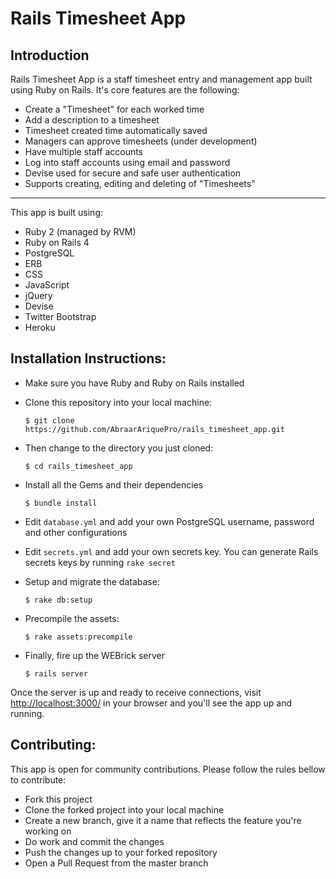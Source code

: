 # Rails Timesheet App

## Introduction

Rails Timesheet App is a staff timesheet entry and management app built using Ruby on Rails. It's core features are the following:

  - Create a "Timesheet" for each worked time
  - Add a description to a timesheet
  - Timesheet created time automatically saved
  - Managers can approve timesheets (under development)
  - Have multiple staff accounts
  - Log into staff accounts using email and password
  - Devise used for secure and safe user authentication
  - Supports creating, editing and deleting of "Timesheets"

---

This app is built using:

  - Ruby 2 (managed by RVM)
  - Ruby on Rails 4
  - PostgreSQL
  - ERB
  - CSS
  - JavaScript
  - jQuery
  - Devise
  - Twitter Bootstrap
  - Heroku

## Installation Instructions:

  - Make sure you have Ruby and Ruby on Rails installed
  - Clone this repository into your local machine:

    ```
    $ git clone https://github.com/AbraarAriquePro/rails_timesheet_app.git
    ```
  - Then change to the directory you just cloned:

    ```
    $ cd rails_timesheet_app
    ```
  - Install all the Gems and their dependencies

    ```
    $ bundle install
    ```
  - Edit `database.yml` and add your own PostgreSQL username, password and other configurations
  - Edit `secrets.yml` and add your own secrets key. You can generate Rails secrets keys by running `rake secret`
  - Setup and migrate the database:

    ```
    $ rake db:setup
    ```
  - Precompile the assets:

    ```
    $ rake assets:precompile
    ```
  - Finally, fire up the WEBrick server

    ```
    $ rails server
    ```

Once the server is up and ready to receive connections, visit [http://localhost:3000/](http://localhost:3000) in your browser and you'll see the app up and running.

## Contributing:
This app is open for community contributions. Please follow the rules bellow to contribute:

  - Fork this project
  - Clone the forked project into your local machine
  - Create a new branch, give it a name that reflects the feature you're working on
  - Do work and commit the changes
  - Push the changes up to your forked repository
  - Open a Pull Request from the master branch
